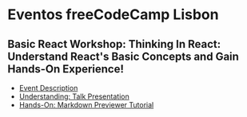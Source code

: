 # Eventos freeCodeCamp Lisbon

## Basic React Workshop: Thinking In React: Understand React's Basic Concepts and Gain Hands-On Experience!
* [Event Description](https://github.com/freeCodeCampLisbon/eventos/tree/master/basic-react)
* [Understanding: Talk Presentation](basic-react/thinking-in-react-presentation.pdf)
* [Hands-On: Markdown Previewer Tutorial](basic-react/tutorial-intro.md)
